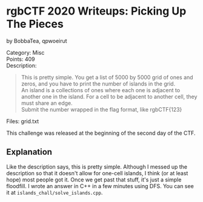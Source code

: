# rgbCTF 2020 Writeups: Picking Up The Pieces
by BobbaTea, qpwoeirut

Category: Misc<br>
Points: 409<br>
Description:<br>
>This is pretty simple. You get a list of 5000 by 5000 grid of ones and zeros, and you have to print the number of islands in the grid.<br>
>An island is a collections of ones where each one is adjacent to another one in the island. For a cell to be adjacent to another cell, they must share an edge.<br>
>Submit the number wrapped in the flag format, like rgbCTF{123}

Files: grid.txt

This challenge was released at the beginning of the second day of the CTF.

## Explanation
Like the description says, this is pretty simple.
Although I messed up the description so that it doesn't allow for one-cell islands, I think (or at least hope) most people got it.
Once we get past that stuff, it's just a simple floodfill.
I wrote an answer in C++ in a few minutes using DFS.
You can see it at `islands_chall/solve_islands.cpp`.